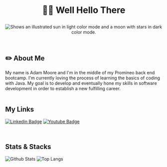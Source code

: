 #  <p align="center"> :man_beard: Well Hello There
</p>


<p align="center">
 <picture>
  <source media="(prefers-color-scheme: dark)" srcset="https://raw.githubusercontent.com/admmoore21/admmoore21/54752081eeaacec1d7094780fb22d1d77d900915/HeaderDark.jpg">
  <source media="(prefers-color-scheme: light)" srcset="https://raw.githubusercontent.com/admmoore21/admmoore21/54752081eeaacec1d7094780fb22d1d77d900915/HeaderLight.jpg">
  <img alt="Shows an illustrated sun in light color mode and a moon with stars in dark color mode." src="https://user-images.githubusercontent.com/25423296/163456779-a8556205-d0a5-45e2-ac17-42d089e3c3f8.png">
</picture>
</p>
</br>

## :pencil2: About Me
My name is Adam Moore and I'm in the middle of my Promineo back end bootcamp. I'm currently loving the process of learning the basics of coding with Java.  My goal is to develop and eventually hone my skills in software development in order to establish a new fulfilling career.
</br>
</br>

## My Links
[![Linkedin Badge](https://img.shields.io/badge/-Adam_Moore-blue?style=flat-square&logo=Linkedin&logoColor=white&link=https://www.linkedin.com/in/adam-moore-2101aa11b/)](https://www.linkedin.com/in/adam-moore-2101aa11b/) [![Youtube Badge](https://img.shields.io/badge/-Adam_Moore-darkred?style=flat-square&logo=youtube&logoColor=white&link=https://www.youtube.com/channel/UCMG2PRuY-2TmI7frB5HWnwA)](https://www.youtube.com/channel/UCMG2PRuY-2TmI7frB5HWnwA)


</br>

## Stats & Stacks 
![Github Stats](https://github-readme-stats.vercel.app/api?username=admmoore21&count_private=true&show_icons=true&include_all_commits=true)
![Top Langs](https://github-readme-stats.vercel.app/api/top-langs/?username=admmoore21&hide=TeX&layout=compact)
</br>
</br>



<!--
**admmoore21/admmoore21** is a ✨ _special_ ✨ repository because its `README.md` (this file) appears on your GitHub profile.

Here are some ideas to get you started:

- 🔭 I’m currently working on ...
- 🌱 I’m currently learning ...
- 👯 I’m looking to collaborate on ...
- 🤔 I’m looking for help with ...
- 💬 Ask me about ...
- 📫 How to reach me: ...
- 😄 Pronouns: ...
- ⚡ Fun fact: ...
-->
